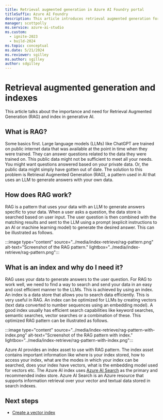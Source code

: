 ```yaml
---
title: Retrieval augmented generation in Azure AI Foundry portal
titleSuffix: Azure AI Foundry
description: This article introduces retrieval augmented generation for use in generative AI applications.
manager: scottpolly
ms.service: azure-ai-studio
ms.custom:
  - ignite-2023
  - build-2024
ms.topic: conceptual
ms.date: 5/21/2024
ms.reviewer: sgilley
ms.author: sgilley
author: sdgilley
---
```


# Retrieval augmented generation and indexes

This article talks about the importance and need for Retrieval Augmented Generation (RAG) and index in generative AI. 

## What is RAG?

Some basics first. Large language models (LLMs) like ChatGPT are trained on public internet data that was available at the point in time when they were trained. They can answer questions related to the data they were trained on. This public data might not be sufficient to meet all your needs. You might want questions answered based on your private data. Or, the public data might simply have gotten out of date. The solution to this problem is Retrieval Augmented Generation (RAG), a pattern used in AI that uses an LLM to generate answers with your own data.

## How does RAG work?

RAG is a pattern that uses your data with an LLM to generate answers specific to your data. When a user asks a question, the data store is searched based on user input. The user question is then combined with the matching results and sent to the LLM using a prompt (explicit instructions to an AI or machine learning model) to generate the desired answer. This can be illustrated as follows.

:::image type="content" source="../media/index-retrieve/rag-pattern.png" alt-text="Screenshot of the RAG pattern." lightbox="../media/index-retrieve/rag-pattern.png":::


## What is an index and why do I need it?

RAG uses your data to generate answers to the user question. For RAG to work well, we need to find a way to search and send your data in an easy and cost efficient manner to the LLMs. This is achieved by using an index. An index is a data store that allows you to search data efficiently. This is very useful in RAG. An index can be optimized for LLMs by creating vectors (text data converted to number sequences using an embedding model). A good index usually has efficient search capabilities like keyword searches, semantic searches, vector searches or a combination of these. This optimized RAG pattern can be illustrated as follows.

:::image type="content" source="../media/index-retrieve/rag-pattern-with-index.png" alt-text="Screenshot of the RAG pattern with index." lightbox="../media/index-retrieve/rag-pattern-with-index.png":::

Azure AI provides an index asset to use with RAG pattern. The index asset contains important information like where is your index stored, how to access your index, what are the modes in which your index can be searched, does your index have vectors, what is the embedding model used for vectors etc. The Azure AI index uses [Azure AI Search](/azure/search/search-what-is-azure-search) as the primary and recommended index store. Azure AI Search is an Azure resource that supports information retrieval over your vector and textual data stored in search indexes.

## Next steps

- [Create a vector index](../how-to/index-add.md)
